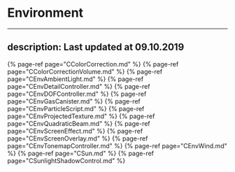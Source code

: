 # Environment
---
description: Last updated at 09.10.2019
---


{% page-ref page="CColorCorrection.md" %}
{% page-ref page="CColorCorrectionVolume.md" %}
{% page-ref page="CEnvAmbientLight.md" %}
{% page-ref page="CEnvDetailController.md" %}
{% page-ref page="CEnvDOFController.md" %}
{% page-ref page="CEnvGasCanister.md" %}
{% page-ref page="CEnvParticleScript.md" %}
{% page-ref page="CEnvProjectedTexture.md" %}
{% page-ref page="CEnvQuadraticBeam.md" %}
{% page-ref page="CEnvScreenEffect.md" %}
{% page-ref page="CEnvScreenOverlay.md" %}
{% page-ref page="CEnvTonemapController.md" %}
{% page-ref page="CEnvWind.md" %}
{% page-ref page="CSun.md" %}
{% page-ref page="CSunlightShadowControl.md" %}
